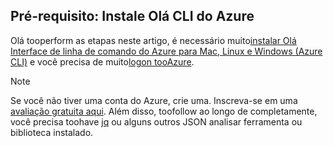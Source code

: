 ## <a name="prerequisite-install-hello-azure-cli"></a>Pré-requisito: Instale Olá CLI do Azure
Olá tooperform as etapas neste artigo, é necessário muito[instalar Olá Interface de linha de comando do Azure para Mac, Linux e Windows (Azure CLI)](../articles/cli-install-nodejs.md) e você precisa de muito[logon tooAzure](../articles/xplat-cli-connect.md). 

> [!NOTE]
> Se você não tiver uma conta do Azure, crie uma. Inscreva-se em uma [avaliação gratuita aqui](../articles/active-directory/sign-up-organization.md). Além disso, toofollow ao longo de completamente, você precisa toohave [jq](https://stedolan.github.io/jq/) ou alguns outros JSON analisar ferramenta ou biblioteca instalado.
> 
> 


